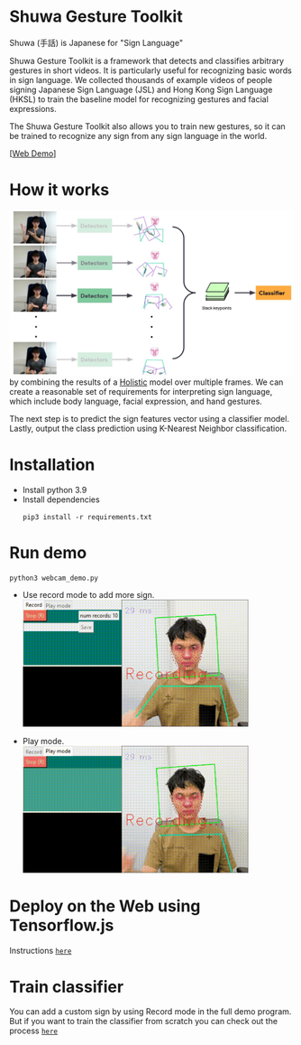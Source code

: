 # Shuwa Gesture Toolkit

Shuwa (手話) is Japanese for "Sign Language"

Shuwa Gesture Toolkit is a framework that detects and classifies arbitrary gestures in short videos. It is particularly useful for recognizing basic words in sign language. We collected thousands of example videos of people signing Japanese Sign Language (JSL) and Hong Kong Sign Language (HKSL) to train the baseline model for recognizing gestures and facial expressions.

The Shuwa Gesture Toolkit also allows you to train new gestures, so it can be trained to recognize any sign from any sign language in the world.

[[Web Demo](https://shuwa-io-demo.uc.r.appspot.com/)]

# How it works

![](assets/overview.jpg)  
by combining the results of a [Holistic](https://google.github.io/mediapipe/solutions/holistic.html) model over multiple frames. We can create a reasonable set of requirements for interpreting sign language, which include body language, facial expression, and hand gestures.


The next step is to predict the sign features vector using a classifier model. Lastly, output the class prediction using K-Nearest Neighbor classification.


# Installation

- Install python 3.9
- Install dependencies
  ```
  pip3 install -r requirements.txt 
  ```

# Run demo

```
python3 webcam_demo.py
```

- Use record mode to add more sign.  
  ![record_mode](assets/record_mode.gif)

- Play mode.  
  ![play_mode](assets/play_mode.gif)


# Deploy on the Web using Tensorflow.js

Instructions [`here`](/web_demo)

# Train classifier

You can add a custom sign by using Record mode in the full demo program.  
But if you want to train the classifier from scratch you can check out the process [`here`](/notebooks/train_translator.ipynb)
